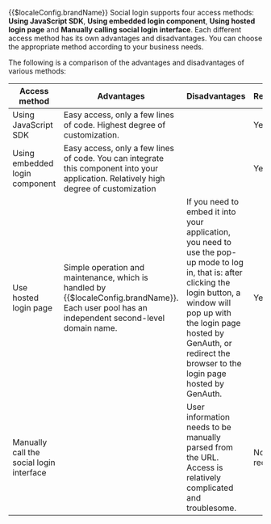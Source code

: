 {{$localeConfig.brandName}} Social login supports four access methods: **Using JavaScript SDK**, **Using embedded login component**, **Using hosted login page** and **Manually calling social login interface**. Each different access method has its own advantages and disadvantages. You can choose the appropriate method according to your business needs.

The following is a comparison of the advantages and disadvantages of various methods:

| Access method                                                            | Advantages                                                                                                                                     | Disadvantages                                                                                                                                                                                                                                                | Recommended                                             |
| ------------------------------------------------------------------------ | ---------------------------------------------------------------------------------------------------------------------------------------------- | ------------------------------------------------------------------------------------------------------------------------------------------------------------------------------------------------------------------------------------------------------------ | ------------------------------------------------------- |
| Using JavaScript SDK <img width=200 style="display:inline;float:right"/> | Easy access, only a few lines of code. Highest degree of customization.                                                                        |                                                                                                                                                                                                                                                              | <img width=120 style="display:inline;float:right"/> Yes |
| Using embedded login component                                           | Easy access, only a few lines of code. You can integrate this component into your application. Relatively high degree of customization         |                                                                                                                                                                                                                                                              | Yes                                                     |
| Use hosted login page                                                    | Simple operation and maintenance, which is handled by {{$localeConfig.brandName}}. Each user pool has an independent second-level domain name. | If you need to embed it into your application, you need to use the pop-up mode to log in, that is: after clicking the login button, a window will pop up with the login page hosted by GenAuth, or redirect the browser to the login page hosted by GenAuth. | Yes                                                     |
| Manually call the social login interface                                 |                                                                                                                                                | User information needs to be manually parsed from the URL. Access is relatively complicated and troublesome.                                                                                                                                                 | Not recommended                                         |
